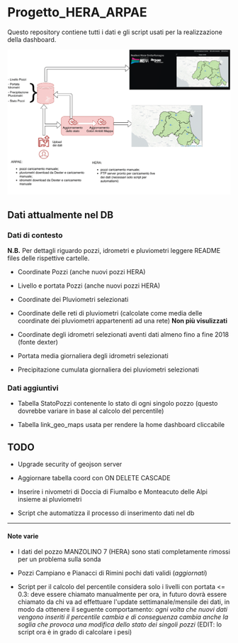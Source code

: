 # Progetto_HERA_ARPAE
Questo repository contiene tutti i dati e gli script usati per la realizzazione della dashboard.

<img src="Scheme/infrastruttura-1.png" alt="infrastruttura"></img>

## Dati attualmente nel DB
### Dati di contesto
**N.B.** Per dettagli riguardo pozzi, idrometri e pluviometri leggere README files delle rispettive cartelle.

* Coordinate Pozzi (anche nuovi pozzi HERA)

* Livello e portata Pozzi (anche nuovi pozzi HERA)

* Coordinate dei Pluviometri selezionati

* Coordinate delle reti di pluviometri (calcolate come media delle coordinate dei pluviometri appartenenti ad una rete) **Non più visulizzati**

* Coordinate degli idrometri selezionati aventi dati almeno fino a fine 2018 (fonte dexter)

* Portata media giornaliera degli idrometri selezionati

* Precipitazione cumulata giornaliera dei pluviometri selezionati

### Dati aggiuntivi
* Tabella StatoPozzi contenente lo stato di ogni singolo pozzo (questo dovrebbe variare in base al calcolo del percentile)

* Tabella link_geo_maps usata per rendere la home dashboard cliccabile




## TODO

* Upgrade security of geojson server

* Aggiornare tabella coord con ON DELETE CASCADE

* Inserire i nivometri di Doccia di Fiumalbo e Monteacuto delle Alpi insieme ai pluviometri

* Script che automatizza il processo di inserimento dati nel db


****
#### Note varie
* I dati del pozzo MANZOLINO 7 (HERA) sono stati completamente rimossi per un problema sulla sonda

* Pozzi Campiano e Pianacci di Rimini pochi dati validi (*aggiornati*)

* Script per il calcolo del percentile considera solo i livelli con portata <= 0.3: deve essere chiamato manualmente per ora, in futuro dovrà essere chiamato da chi va ad effettuare l'update settimanale/mensile dei dati, in modo da ottenere il seguente comportamento: *ogni volta che nuovi dati vengono inseriti il percentile cambia e di conseguenza cambia anche la soglia che provoca una modifica dello stato dei singoli pozzi* (EDIT: lo script ora è in grado di calcolare i pesi)